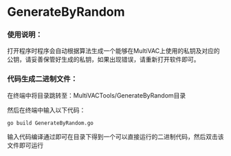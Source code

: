 # GenerateByRandom

### 使用说明：

打开程序时程序会自动根据算法生成一个能够在MultiVAC上使用的私钥及对应的公钥，请妥善保管好生成的私钥，如果出现错误，请重新打开软件即可。

### 代码生成二进制文件：

在终端中将目录跳转至：MultiVACTools/GenerateByRandom目录

然后在终端中输入以下代码：
```
go build GenerateByRandom.go 
```
输入代码编译通过即可在目录下得到一个可以直接运行的二进制代码，然后双击该文件即可运行